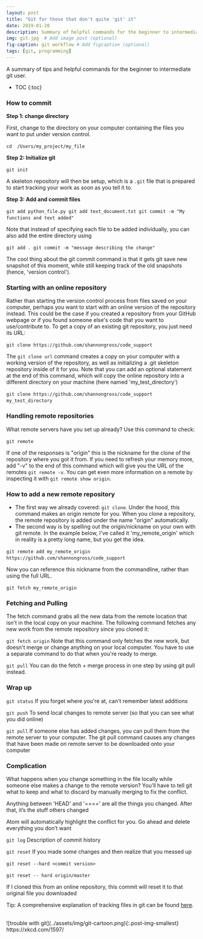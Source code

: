 ```yaml
---
layout: post
title: "Git for those that don't quite 'git' it"
date: 2019-01-20
description: Summary of helpful commands for the beginner to intermediate git user.
img: git.jpg  # Add image post (optional)
fig-caption: git workflow # Add figcaption (optional)
tags: [git, programming]
---
```

A summary of tips and helpful commands for the beginner to intermediate git user.

- TOC
{:toc}


### How to commit
__Step 1: change directory__

First, change to the directory on your computer containing the files you want to put under version control.

``cd  /Users/my_project/my_file``

__Step 2: Initialize git__

``git init``

A skeleton repository will then be setup, which is a ``.git`` file that is prepared to start tracking your work as soon as you tell it to.

__Step 3: Add and commit files__

``git add python_file.py git add text_document.txt git commit -m "My functions and text added"``

Note that instead of specifying each file to be added individually, you can also add the entire directory using

``git add . git commit -m "message describing the change"``

The cool thing about the git commit command is that it gets git save new snapshot of this moment, while still keeping track of the old snapshots (hence, 'version control').

### Starting with an online repository
Rather than starting the version control process from files saved on your computer, perhaps you want to start with an online version of the repository instead. This could be the case if you created a repository from your GitHub webpage or if you found someone else's code that you want to use/contribute to. To get a copy of an existing git repository, you just need its URL:

``git clone https://github.com/shannongross/code_support``

The ``git clone url`` command creates a copy on your computer with a working version of the repository, as well as initializing a .git skeleton repository inside of it for you. Note that you can add an optional statement at the end of this command, which will copy the online repository into a different directory on your machine (here named 'my_test_directory')

``git clone https://github.com/shannongross/code_support my_test_directory``

### Handling remote repositories
What remote servers have you set up already? Use this command to check:

``git remote``

If one of the responses is "origin" this is the nickname for the clone of the repository where you got it from. If you need to refresh your memory more, add "-v" to the end of this command which will give you the URL of the remotes ``git remote -v``. You can get even more information on a remote by inspecting it with ``git remote show origin``.

### How to add a new remote repository
- The first way we already covered: ``git clone``. Under the hood, this command makes an origin remote for you. When you clone a repository, the remote repository is added under the name "origin" automatically.
- The second way is by spelling out the origin/nickname
on your own with git remote. In the example below, I've called it 'my_remote_origin' which in reality is a pretty long name, but you get the idea.

``git remote add my_remote_origin https://github.com/shannongross/code_support``

Now you can reference this nickname from the commandline, rather than using the full URL.

``git fetch my_remote_origin``

### Fetching and Pulling
The fetch command grabs all the new data from the remote location that isn't in the local copy on your machine. The following command fetches any new work from the remote repository since you cloned it:

``git fetch origin``
Note that this command only fetches the new work, but doesn't merge or change anything on your local computer. You have to use a separate command to do that when you're ready to merge.

``git pull``
You can do the fetch + merge process in one step by using git pull instead.

### Wrap up
``git status`` If you forget where you're at, can't remember latest additions

``git push`` To send local changes to remote server (so that you can see what you did online)

``git pull``   If someone else has added changes, you can pull them from the remote server to your computer. The git pull command causes any changes that have been made on remote server to be downloaded onto your computer

### Complication
What happens when you change something in the file locally while someone else makes a change to the remote version? You'll have to tell git what to keep and what to discard by manually merging to fix the conflict.

Anything between 'HEAD' and '====' are all the things you changed. After that, it’s the stuff others changed

Atom will automatically highlight the conflict for you. Go ahead and delete everything you don’t want

``git log``   Description of commit history

``git reset``   If you made some changes and then realize that you messed up

``git reset --hard <commit version>``

``git reset -- hard origin/master``

If I cloned this from an online repository, this commit will reset it to that original file you downloaded

Tip: A comprehensive explanation of tracking files in git can be found [here](https://git-scm.com/book/en/v2/Git-Basics-Recording-Changes-to-the-Repository).



<br>
![trouble with git](../assets/img/git-cartoon.png){:.post-img-smallest}
<div class ="post-img-caption">
https://xkcd.com/1597/
</div>
